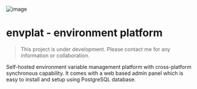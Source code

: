 ![image](https://user-images.githubusercontent.com/31907722/165001782-504c4b6a-7b94-4d30-a2c4-1903cac663e5.png)

# envplat - environment platform

> This project is under development. Please contact me for any information or collaboration.

Self-hosted environment variable management platform with cross-platform synchronous capability.
It comes with a web based admin panel which is easy to install and setup using PostgreSQL database.
